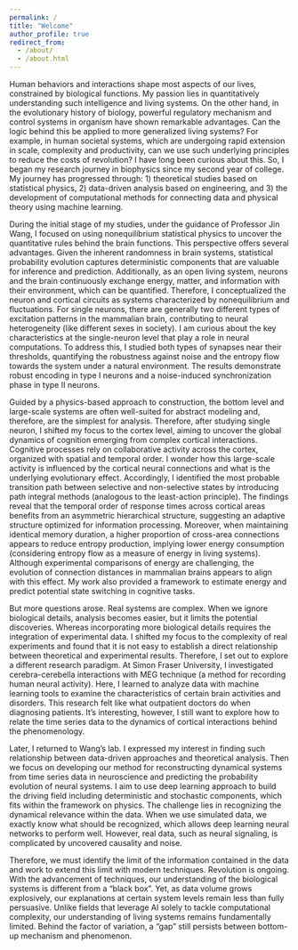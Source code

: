 ```yaml
---
permalink: /
title: "Welcome"
author_profile: true
redirect_from: 
  - /about/
  - /about.html
---
```


Human behaviors and interactions shape most aspects of our lives, constrained by biological functions. My passion lies in quantitatively understanding such intelligence and living systems. On the other hand, in the evolutionary history of biology, powerful regulatory mechanism and control systems in organism have shown remarkable advantages. Can the logic behind this be applied to more generalized living systems? For example, in human societal systems, which are undergoing rapid extension in scale, complexity and productivity, can we use such underlying principles to reduce the costs of revolution? I have long been curious about this. So, I began my research journey in biophysics since my second year of college. My journey has progressed through: 1) theoretical studies based on statistical physics, 2) data-driven analysis based on engineering, and 3) the development of computational methods for connecting data and physical theory using machine learning. 

During the initial stage of my studies, under the guidance of Professor Jin Wang, I focused on using nonequilibrium statistical physics to uncover the quantitative rules behind the brain functions. This perspective offers several advantages. Given the inherent randomness in brain systems, statistical probability evolution captures deterministic components that are valuable for inference and prediction. Additionally, as an open living system, neurons and the brain continuously exchange energy, matter, and information with their environment, which can be quantified. Therefore, I conceptualized the neuron and cortical circuits as systems characterized by nonequilibrium and fluctuations. For single neurons, there are generally two different types of excitation patterns in the mammalian brain, contributing to neural heterogeneity (like different sexes in society). I am curious about the key characteristics at the single-neuron level that play a role in neural computations. To address this, I studied both types of synapses near their thresholds, quantifying the robustness against noise and the entropy flow towards the system under a natural environment. The results demonstrate robust encoding in type I neurons and a noise-induced synchronization phase in type II neurons. 

Guided by a physics-based approach to construction, the bottom level and large-scale systems are often well-suited for abstract modeling and, therefore, are the simplest for analysis. Therefore, after studying single neuron, I shifted my focus to the cortex level, aiming to uncover the global dynamics of cognition emerging from complex cortical interactions. Cognitive processes rely on collaborative activity across the cortex, organized with spatial and temporal order. I wonder how this large-scale activity is influenced by the cortical neural connections and what is the underlying evolutionary effect. Accordingly, I identified the most probable transition path between selective and non-selective states by introducing path integral methods (analogous to the least-action principle). The findings reveal that the temporal order of response times across cortical areas benefits from an asymmetric hierarchical structure, suggesting an adaptive structure optimized for information processing. Moreover, when maintaining identical memory duration, a higher proportion of cross-area connections appears to reduce entropy production, implying lower energy consumption (considering entropy flow as a measure of energy in living systems). Although experimental comparisons of energy are challenging, the evolution of connection distances in mammalian brains appears to align with this effect. My work also provided a framework to estimate energy and predict potential state switching in cognitive tasks. 

But more questions arose. Real systems are complex. When we ignore biological details, analysis becomes easier, but it limits the potential discoveries. Whereas incorporating more biological details requires the integration of experimental data. I shifted my focus to the complexity of real experiments and found that it is not easy to establish a direct relationship between theoretical and experimental results. Therefore, I set out to explore a different research paradigm. At Simon Fraser University, I investigated cerebra-cerebella interactions with MEG technique (a method for recording human neural activity). Here, I learned to analyze data with machine learning tools to examine the characteristics of certain brain activities and disorders. This research felt like what outpatient doctors do when diagnosing patients. It’s interesting, however, I still want to explore how to relate the time series data to the dynamics of cortical interactions behind the phenomenology. 

Later, I returned to Wang’s lab. I expressed my interest in finding such relationship between data-driven approaches and theoretical analysis. Then we focus on developing our method for reconstructing dynamical systems from time series data in neuroscience and predicting the probability evolution of neural systems. I aim to use deep learning approach to build the driving field including deterministic and stochastic components, which fits within the framework on physics. The challenge lies in recognizing the dynamical relevance within the data. When we use simulated data, we exactly know what should be recognized, which allows deep learning neural networks to perform well. However, real data, such as neural signaling, is complicated by uncovered causality and noise. 

Therefore, we must identify the limit of the information contained in the data and work to extend this limit with modern techniques. Revolution is ongoing. With the advancement of techniques, our understanding of the biological systems is different from a “black box”. Yet, as data volume grows explosively, our explanations at certain system levels remain less than fully persuasive. Unlike fields that leverage AI solely to tackle computational complexity, our understanding of living systems remains fundamentally limited. Behind the factor of variation, a “gap” still persists between bottom-up mechanism and phenomenon.

